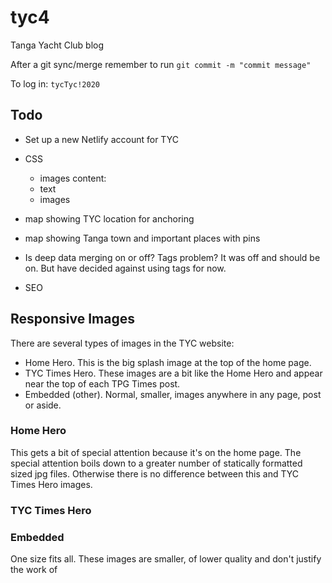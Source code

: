 # tyc4
Tanga Yacht Club blog

After a git sync/merge remember to run `git commit -m "commit message"`

To log in: `tycTyc!2020`

## Todo

- Set up a new Netlify account for TYC
- CSS
    - images
 content:
    - text
    - images
- map showing TYC location for anchoring
- map showing Tanga town and important places with pins

- Is deep data merging on or off? Tags problem? It was off and should be on. But have decided against using tags for now.

- SEO

## Responsive Images

There are several types of images in the TYC website:

- Home Hero. This is the big splash image at the top of the home page.
- TYC Times Hero. These images are a bit like the Home Hero and appear near the top of each TPG Times post.
- Embedded (other). Normal, smaller, images anywhere in any page, post or aside.

### Home Hero
This gets a bit of special attention because it's on the home page. The special attention boils down to a greater number of statically formatted sized jpg files. Otherwise there is no difference between this and TYC Times Hero images.

### TYC Times Hero


### Embedded
One size fits all. These images are smaller, of lower quality and don't justify the work of 